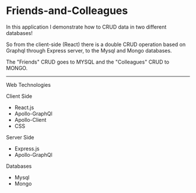 # Friends-and-Colleagues

In this application I demonstrate how to CRUD data in two different databases!

So from the client-side (React) there is a double CRUD operation based on Graphql through Express server, to the Mysql and Mongo databases. 

The "Friends" CRUD goes to MYSQL and the "Colleagues" CRUD to MONGO.

-----------------------------------

Web Technologies

Client Side
- React.js
- Apollo-GraphQl
- Apollo-Client
- CSS

Server Side
- Express.js
- Apollo-GraphQl

Databases

- Mysql
- Mongo

